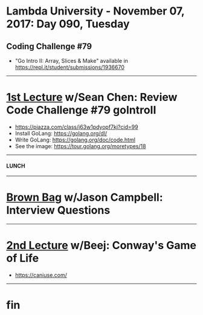 # Lambda University - November 07, 2017: Day 090, Tuesday
## Coding Challenge #79
- "Go Intro II: Array, Slices & Make" available in https://repl.it/student/submissions/1936670
***
# [1st Lecture](https://youtu.be/_sym-joan7U) w/Sean Chen: Review Code Challenge #79 goIntroII
- https://piazza.com/class/j63w1pdyopf7kj?cid=99
- Install GoLang: https://golang.org/dl/
- Write GoLang: https://golang.org/doc/code.html
- See the image: https://tour.golang.org/moretypes/18

***
#### LUNCH
***
# [Brown Bag](https://youtu.be/VU8H-SelFnI) w/Jason Campbell: Interview Questions
***
# [2nd Lecture](https://youtu.be/IhZUX_iZIm4) w/Beej: Conway's Game of Life
- https://caniuse.com/

***
# fin
